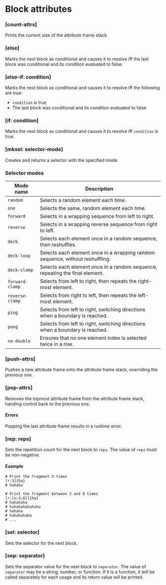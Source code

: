 # Block attributes

### [count-attrs]

Prints the current size of the attribute frame stack.

### [else]

Marks the next block as conditional and causes it to resolve iff the last block was conditional and its condition evaluated to false.

### [else-if: condition]

Marks the next block as conditional and causes it to resolve iff the following are true:
* `condition` is true
* The last block was conditional and its condition evaluated to false

### [if: condition]

Marks the next block as conditional and causes it to resolve iff `condition` is true.

### [mksel: selector-mode]

Creates and returns a selector with the specified mode.

### Selector modes

|Mode name      |Description                                                                        |
|---------------|-----------------------------------------------------------------------------------|
|`random`       |Selects a random element each time.                                                |
|`one`          |Selects the same, random element each time.                                        |
|`forward`      |Selects in a wrapping sequence from left to right.                                 |
|`reverse`      |Selects in a wrapping reverse sequence from right to left.                         |
|`deck`         |Selects each element once in a random sequence, then reshuffles.                   |
|`deck-loop`    |Selects each element once in a wrapping random sequence, without reshuffling.      |
|`deck-clamp`   |Selects each element once in a random sequence, repeating the final element.       |
|`forward-clamp`|Selects from left to right, then repeats the right-most element.                   |
|`reverse-clamp`|Selects from right to left, then repeats the left-most element.                    |
|`ping`         |Selects from left to right, switching directions when a boundary is reached.       |
|`pong`         |Selects from left to right, switching directions when a boundary is reached.       |
|`no-double`    |Ensures that no one element index is selected twice in a row.                      |

### [push-attrs]

Pushes a new attribute frame onto the attribute frame stack, overriding the previous one.

### [pop-attrs]

Removes the topmost attribute frame from the attribute frame stack, handing control back to the previous one.

#### Errors

Popping the last attribute frame results in a runtime error.

### [rep: reps]

Sets the repetition count for the next block to `reps`.
The value of `reps` must be non-negative.

#### Example

```rant
# Print the fragment 3 times
[r:3]{ha}
# hahaha

# Print the fragment between 3 and 8 times
[r:[n:3;8]]{ha}
# hahahaha
# hahahahahahaha
# hahaha
# hahahahaha
# ...
```

### [sel: selector]

Sets the selector for the next block.

### [sep: separator]

Sets the separator value for the next block to `separator`.
The value of `separator` may be a string, number, or function.
If it is a function, it will be called separately for each usage and its return value will be printed.